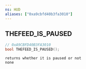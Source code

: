 ```yaml
---
ns: HUD
aliases: ["0xa9cbfd40b3fa3010"]
---
```

## THEFEED_IS_PAUSED

```c
// 0xA9CBFD40B3FA3010
bool THEFEED_IS_PAUSED();
```

```
returns whether it is paused or not
none
```
